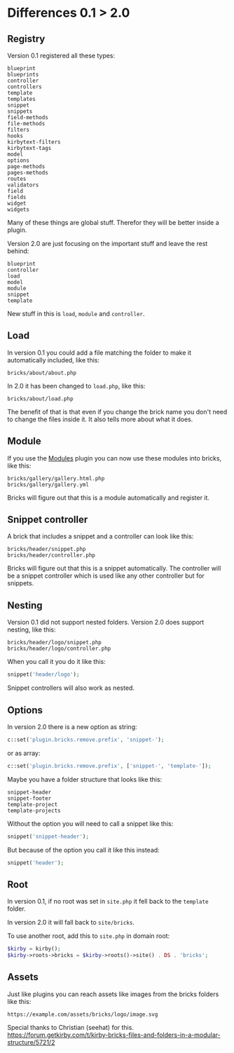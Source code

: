 # Differences 0.1 > 2.0

## Registry

Version 0.1 registered all these types:

```text
blueprint
blueprints
controller
controllers
template
templates
snippet
snippets
field-methods
file-methods
filters
hooks
kirbytext-filters
kirbytext-tags
model
options
page-methods
pages-methods
routes
validators
field
fields
widget
widgets
```

Many of these things are global stuff. Therefor they will be better inside a plugin.

Version 2.0 are just focusing on the important stuff and leave the rest behind:

```text
blueprint
controller
load
model
module
snippet
template
```

New stuff in this is `load`, `module` and `controller`.

## Load

In version 0.1 you could add a file matching the folder to make it automatically included, like this:

```text
bricks/about/about.php
```

In 2.0 it has been changed to `load.php`, like this:

```text
bricks/about/load.php
```

The benefit of that is that even if you change the brick name you don't need to change the files inside it. It also tells more about what it does.

## Module

If you use the [Modules](https://github.com/getkirby-plugins/modules-plugin) plugin you can now use these modules into bricks, like this:

```text
bricks/gallery/gallery.html.php
bricks/gallery/gallery.yml
```

Bricks will figure out that this is a module automatically and register it.

## Snippet controller

A brick that includes a snippet and a controller can look like this:

```text
bricks/header/snippet.php
bricks/header/controller.php
```

Bricks will figure out that this is a snippet automatically. The controller will be a snippet controller which is used like any other controller but for snippets.

## Nesting

Version 0.1 did not support nested folders. Version 2.0 does support nesting, like this:

```text
bricks/header/logo/snippet.php
bricks/header/logo/controller.php
```

When you call it you do it like this:

```php
snippet('header/logo');
```

Snippet controllers will also work as nested.

## Options

In version 2.0 there is a new option as string:

```php
c::set('plugin.bricks.remove.prefix', 'snippet-');
```

or as array:

```php
c::set('plugin.bricks.remove.prefix', ['snippet-', 'template-']);
```

Maybe you have a folder structure that looks like this:

```text
snippet-header
snippet-footer
template-project
template-projects
```

Without the option you will need to call a snippet like this:

```php
snippet('snippet-header');
```

But because of the option you call it like this instead:

```php
snippet('header');
```

## Root

In version 0.1, if no root was set in `site.php` it fell back to the `template` folder.

In version 2.0 it will fall back to `site/bricks`.

To use another root, add this to `site.php` in domain root:

```php
$kirby = kirby();
$kirby->roots->bricks = $kirby->roots()->site() . DS . 'bricks';
```

## Assets

Just like plugins you can reach assets like images from the bricks folders like this:

```text
https://example.com/assets/bricks/logo/image.svg
```

Special thanks to Christian (seehat) for this.
https://forum.getkirby.com/t/kirby-bricks-files-and-folders-in-a-modular-structure/5721/2
